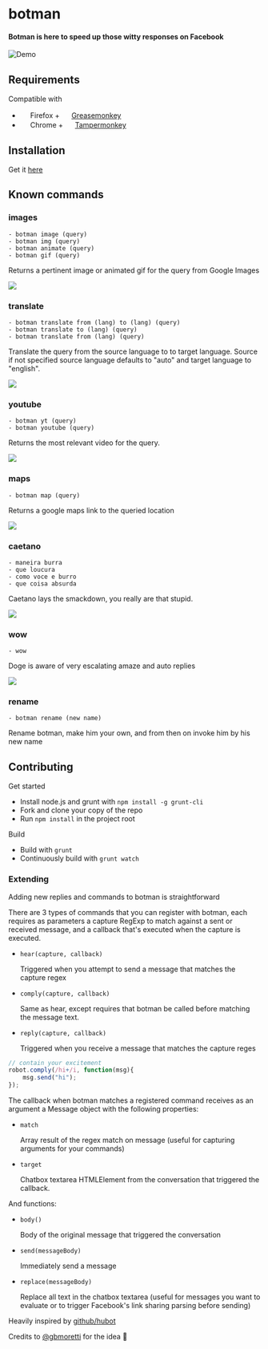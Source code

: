 # botman

#### Botman is here to speed up those witty responses on Facebook

![Demo](./demos/demo.gif)

## Requirements

Compatible with

-   <img src="http://www.actsofvolition.com/images/firefox_icon.png" height="16px" /> Firefox + <img src="http://c.fsdn.com/allura/p/greasemonkey/icon" height="16px" />  [Greasemonkey](https://addons.mozilla.org/en-US/firefox/addon/greasemonkey/)
-   <img src="http://cdn.portableapps.com/GoogleChromePortable_128.png" height="16px" /> Chrome + <img src="http://tampermonkey.net/images/icon128.png" height="16px" />  [Tampermonkey](https://chrome.google.com/webstore/detail/tampermonkey/dhdgffkkebhmkfjojejmpbldmpobfkfo?hl=en)


## Installation

Get it [here](https://github.com/joaomsa/botman/raw/master/dist/botman.user.js)

## Known commands

### images

    - botman image (query) 
    - botman img (query) 
    - botman animate (query) 
    - botman gif (query) 
    
Returns a pertinent image or animated gif for the query from Google Images

![](./demos/imagedemo.gif)

### translate

    - botman translate from (lang) to (lang) (query)
    - botman translate to (lang) (query)
    - botman translate from (lang) (query)

Translate the query from the source language to to target language.
Source if not specified source language defaults to "auto" and target language to "english".

![](./demos/translatedemo.gif)

### youtube

    - botman yt (query)
    - botman youtube (query)

Returns the most relevant video for the query.

![](./demos/videodemo.gif)

### maps

    - botman map (query)

Returns a google maps link to the queried location

![](./demos/mapdemo.gif)

### caetano

    - maneira burra
    - que loucura
    - como voce e burro
    - que coisa absurda

Caetano lays the smackdown, you really are that stupid.

![](./demos/caetanodemo.gif)

### wow

    - wow

Doge is aware of very escalating amaze and auto replies

![](./demos/autoreply.gif)

### rename

    - botman rename (new name)

Rename botman, make him your own, and from then on invoke him by his new name

## Contributing

Get started

-   Install node.js and grunt with `npm install -g grunt-cli`
-   Fork and clone your copy of the repo
-   Run `npm install` in the project root

Build

- Build with `grunt`
- Continuously build with `grunt watch`

### Extending

Adding new replies and commands to botman is straightforward

There are 3 types of commands that you can register with botman, each requires as parameters a capture RegExp to match against a sent or received message, and a callback that's executed when the capture is executed.

-   `hear(capture, callback)`

    Triggered when you attempt to send a message that matches the capture regex

-   `comply(capture, callback)`

    Same as hear, except requires that botman be called before matching the message text.

-   `reply(capture, callback)`

    Triggered when you receive a message that matches the capture reges

```js
// contain your excitement
robot.comply(/hi+/i, function(msg){
    msg.send("hi");
});
```

The callback when botman matches a registered command receives as an argument a Message object with the following properties:

-   `match`

    Array result of the regex match on message (useful for capturing arguments for your commands)

-   `target`

    Chatbox textarea HTMLElement from the conversation that triggered the callback.

And functions:

-   `body()`

    Body of the original message that triggered the conversation

-   `send(messageBody)`

    Immediately send a message

-   `replace(messageBody)`

    Replace all text in the chatbox textarea (useful for messages you want to evaluate or to trigger Facebook's link sharing parsing before sending)

Heavily inspired by [github/hubot](https://github.com/github/hubot)

Credits to [@gbmoretti](https://github.com/gbmoretti) for the idea :sparkling_heart:
